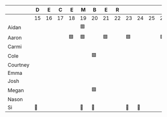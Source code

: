 
|          | D   | E   | C   | E   | M   | B   | E   | R   |     |     |     |     |     |     |     |     |     |     | J   | A   | N   | U   | A   | R   | Y   |     |     |     |     |     |     |     |
| -------- | --- | --- | --- | --- | --- | --- | --- | --- | --- | --- | --- | --- | --- | --- | --- | --- | --- | --- | --- | --- | --- | --- | --- | --- | --- | --- | --- | --- | --- | --- | --- | --- |
|          | 15  | 16  | 17  | 18  | 19  | 20  | 21  | 22  | 23  | 24  | 25  | 26  | 27  | 28  | 29  | 30  | 31  | 1   | 2   | 3   | 4   | 5   | 6   | 7   | 8   | 9   | 10  | 11  | 12  | 13  | 14  | 15  |
| Aidan    |     |     |     |     | 🟥  |     |     |     |     |     |     |     |     |     |     |     |     |     |     |     |     |     |     |     |     |     |     |     |     |     |     |     |
| Aaron    |     |     |     | 🟩  | 🟩  |     | 🟩  |     | 🟩  |     |     | 🟩  |     |     |     | 🟩  | 🟩  | 🟨  | 🟩  |     | 🟩  |     |     | 🟩  |     | 🟩  |     | 🟩  |     |     | 🟩  |     |
| Carmi    |     |     |     |     |     |     |     |     |     |     |     |     |     |     |     |     |     |     |     |     |     |     |     |     |     |     |     |     |     |     |     |     |
| Cole     |     |     |     |     |     | 🟩  |     |     |     |     |     |     |     |     |     |     |     |     |     |     |     |     |     |     |     | 🟩  |     |     |     |     |     |     |
| Courtney |     |     |     |     |     |     |     |     |     |     |     |     |     |     |     |     |     |     |     |     |     |     |     |     |     |     |     |     |     |     |     |     |
| Emma     |     |     |     |     |     |     |     |     |     |     |     |     |     |     |     |     |     |     |     |     |     |     |     |     |     |     |     |     |     |     |     |     |
| Josh     |     |     |     |     |     |     |     |     |     |     |     |     |     |     |     |     |     |     |     |     |     |     |     |     |     |     |     |     |     |     |     |     |
| Megan    |     |     |     |     |     | 🟩  |     |     |     |     |     |     |     |     |     |     |     |     |     |     |     |     |     |     |     | 🟩  |     |     |     |     |     |     |
| Nason    |     |     |     |     |     |     |     |     |     |     |     |     |     |     |     |     |     |     |     |     |     |     |     |     |     |     |     |     |     |     |     |     |
| Si       | 🌚  |     |     |     | 🌚  | 🌚  |     |     | 🌚  | 🌚  |     |     |     | 🌚  | 🌚  |     |     | 🌚  |     |     | 🌚  | 🌚  | 🌚  |     |     | 🌞  |     | 🌚  |     |     |     |     |
